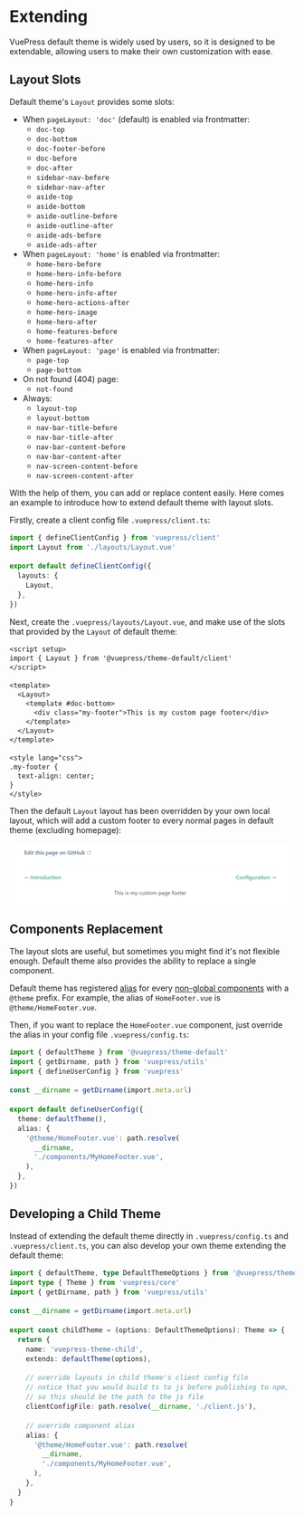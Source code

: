 # Extending

VuePress default theme is widely used by users, so it is designed to be extendable, allowing users to make their own customization with ease.

## Layout Slots

Default theme's `Layout` provides some slots:

- When `pageLayout: 'doc'` (default) is enabled via frontmatter:
  - `doc-top`
  - `doc-bottom`
  - `doc-footer-before`
  - `doc-before`
  - `doc-after`
  - `sidebar-nav-before`
  - `sidebar-nav-after`
  - `aside-top`
  - `aside-bottom`
  - `aside-outline-before`
  - `aside-outline-after`
  - `aside-ads-before`
  - `aside-ads-after`
- When `pageLayout: 'home'` is enabled via frontmatter:
  - `home-hero-before`
  - `home-hero-info-before`
  - `home-hero-info`
  - `home-hero-info-after`
  - `home-hero-actions-after`
  - `home-hero-image`
  - `home-hero-after`
  - `home-features-before`
  - `home-features-after`
- When `pageLayout: 'page'` is enabled via frontmatter:
  - `page-top`
  - `page-bottom`
- On not found (404) page:
  - `not-found`
- Always:
  - `layout-top`
  - `layout-bottom`
  - `nav-bar-title-before`
  - `nav-bar-title-after`
  - `nav-bar-content-before`
  - `nav-bar-content-after`
  - `nav-screen-content-before`
  - `nav-screen-content-after`

With the help of them, you can add or replace content easily. Here comes an example to introduce how to extend default theme with layout slots.

Firstly, create a client config file `.vuepress/client.ts`:

```ts
import { defineClientConfig } from 'vuepress/client'
import Layout from './layouts/Layout.vue'

export default defineClientConfig({
  layouts: {
    Layout,
  },
})
```

Next, create the `.vuepress/layouts/Layout.vue`, and make use of the slots that provided by the `Layout` of default theme:

```vue
<script setup>
import { Layout } from '@vuepress/theme-default/client'
</script>

<template>
  <Layout>
    <template #doc-bottom>
      <div class="my-footer">This is my custom page footer</div>
    </template>
  </Layout>
</template>

<style lang="css">
.my-footer {
  text-align: center;
}
</style>
```

Then the default `Layout` layout has been overridden by your own local layout, which will add a custom footer to every normal pages in default theme (excluding homepage):

![extending-a-theme](/images/cookbook/extending-a-theme-01.png)

## Components Replacement

The layout slots are useful, but sometimes you might find it's not flexible enough. Default theme also provides the ability to replace a single component.

Default theme has registered [alias](https://v2.vuepress.vuejs.org/plugin-api.html#alias) for every [non-global components](https://github.com/vuepress/ecosystem/tree/main/themes/theme-default/src/client/components) with a `@theme` prefix. For example, the alias of `HomeFooter.vue` is `@theme/HomeFooter.vue`.

Then, if you want to replace the `HomeFooter.vue` component, just override the alias in your config file `.vuepress/config.ts`:

```ts
import { defaultTheme } from '@vuepress/theme-default'
import { getDirname, path } from 'vuepress/utils'
import { defineUserConfig } from 'vuepress'

const __dirname = getDirname(import.meta.url)

export default defineUserConfig({
  theme: defaultTheme(),
  alias: {
    '@theme/HomeFooter.vue': path.resolve(
      __dirname,
      './components/MyHomeFooter.vue',
    ),
  },
})
```

## Developing a Child Theme

Instead of extending the default theme directly in `.vuepress/config.ts` and `.vuepress/client.ts`, you can also develop your own theme extending the default theme:

```ts
import { defaultTheme, type DefaultThemeOptions } from '@vuepress/theme-default'
import type { Theme } from 'vuepress/core'
import { getDirname, path } from 'vuepress/utils'

const __dirname = getDirname(import.meta.url)

export const childTheme = (options: DefaultThemeOptions): Theme => {
  return {
    name: 'vuepress-theme-child',
    extends: defaultTheme(options),

    // override layouts in child theme's client config file
    // notice that you would build ts to js before publishing to npm,
    // so this should be the path to the js file
    clientConfigFile: path.resolve(__dirname, './client.js'),

    // override component alias
    alias: {
      '@theme/HomeFooter.vue': path.resolve(
        __dirname,
        './components/MyHomeFooter.vue',
      ),
    },
  }
}
```
